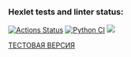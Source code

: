 ### Hexlet tests and linter status:
[![Actions Status](https://github.com/Sophia-Filimonova/python-project-52/workflows/hexlet-check/badge.svg)](https://github.com/Sophia-Filimonova/python-project-52/actions)
[![Python CI](https://github.com/Sophia-Filimonova/python-project-52/actions/workflows/pyci.yml/badge.svg)](https://github.com/Sophia-Filimonova/python-project-52/actions/workflows/pyci.yml)
<a href="https://codeclimate.com/github/Sophia-Filimonova/python-project-52/maintainability"><img src="https://api.codeclimate.com/v1/badges/312e63d1641201a3cd70/maintainability" /></a>

[ТЕСТОВАЯ ВЕРСИЯ](https://python-project-52-production-6c5a.up.railway.app/)